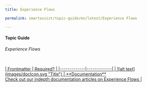 ```yaml
---
title: Experience Flows

permalink: smartassist/topic-guide/en/latest/Experience Flows

---
```

#### Topic Guide
###### Experience Flows


<br />
<a class="doc-link" target="_blank" href="https://docs.kore.ai/smartassist/experience-flows/flow-designer/">
| Frontmatter | Required? |
|-------------|-------------|
| ![alt text](images/docIcon.svg "Title") | **Documentation**  <br /> Check out our indepth documentation articles on Experience Flows | 
</a>
